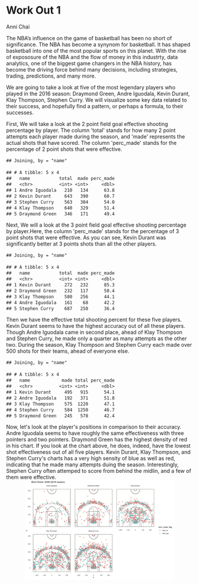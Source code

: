Work Out 1
================
Anni Chai

The NBA’s influence on the game of basketball has been no short of significance. The NBA has become a synynom for basketball. It has shaped basketball into one of the most popular sports on this planet. With the rise of expososure of the NBA and the flow of money in this industrty, data analytics, one of the biggest game changers in the NBA history, has become the driving force behind many decisions, including strategies, trading, predictions, and many more.

We are going to take a look at five of the most legendary players who played in the 2016 season: Draymond Green, Andre Iguodala, Kevin Durant, Klay Thompson, Stephen Curry. We will visualize some key data related to their success, and hopefully find a pattern, or perhaps a formula, to their successes.

First, We will take a look at the 2 point field goal effective shooting percentage by player. The column 'total' stands for how many 2 point attempts each player made during the season, and 'made' represents the actual shots that have scored. The column 'perc\_made' stands for the percentage of 2 point shots that were effective.

    ## Joining, by = "name"

    ## # A tibble: 5 x 4
    ##   name           total  made perc_made
    ##   <chr>          <int> <int>     <dbl>
    ## 1 Andre Iguodala   210   134      63.8
    ## 2 Kevin Durant     643   390      60.7
    ## 3 Stephen Curry    563   304      54.0
    ## 4 Klay Thompson    640   329      51.4
    ## 5 Draymond Green   346   171      49.4

Next, We will a look at the 3 point field goal effective shooting percentage by player.Here, the column 'perc\_made' stands for the percentage of 3 point shots that were effective. As you can see, Kevin Durant was significantly better at 3 points shots than all the other players.

    ## Joining, by = "name"

    ## # A tibble: 5 x 4
    ##   name           total  made perc_made
    ##   <chr>          <int> <int>     <dbl>
    ## 1 Kevin Durant     272   232      85.3
    ## 2 Draymond Green   232   117      50.4
    ## 3 Klay Thompson    580   256      44.1
    ## 4 Andre Iguodala   161    68      42.2
    ## 5 Stephen Curry    687   250      36.4

Then we have the effective total shooting percent for these five players. Kevin Durant seems to have the highest accuracy out of all these players. Though Andre Iguodala came in second place, ahead of Klay Thompson and Stephen Curry, he made only a quarter as many attempts as the other two. During the season, Klay Thompson and Stephen Curry each made over 500 shots for their teams, ahead of everyone else.

    ## Joining, by = "name"

    ## # A tibble: 5 x 4
    ##   name            made total perc_made
    ##   <chr>          <int> <int>     <dbl>
    ## 1 Kevin Durant     495   915      54.1
    ## 2 Andre Iguodala   192   371      51.8
    ## 3 Klay Thompson    575  1220      47.1
    ## 4 Stephen Curry    584  1250      46.7
    ## 5 Draymond Green   245   578      42.4

Now, let's look at the player's positions in comparison to their accuracy. Andre Iguodala seems to have roughly the same effectiveness with three pointers and two pointers. Draymond Green has the highest density of red in his chart. If you look at the chart above, he does, indeed, have the lowest shot effectiveness out of all five players. Kevin Durant, Klay Thompson, and Stephen Curry's charts has a very high sensity of blue as well as red, indicating that he made many attempts duing the season. Interestingly, Stephen Curry often attemped to score from behind the midlin, and a few of them were effective. <img src="gsw-shot-charts.png" width="80%" style="display: block; margin: auto;" />
